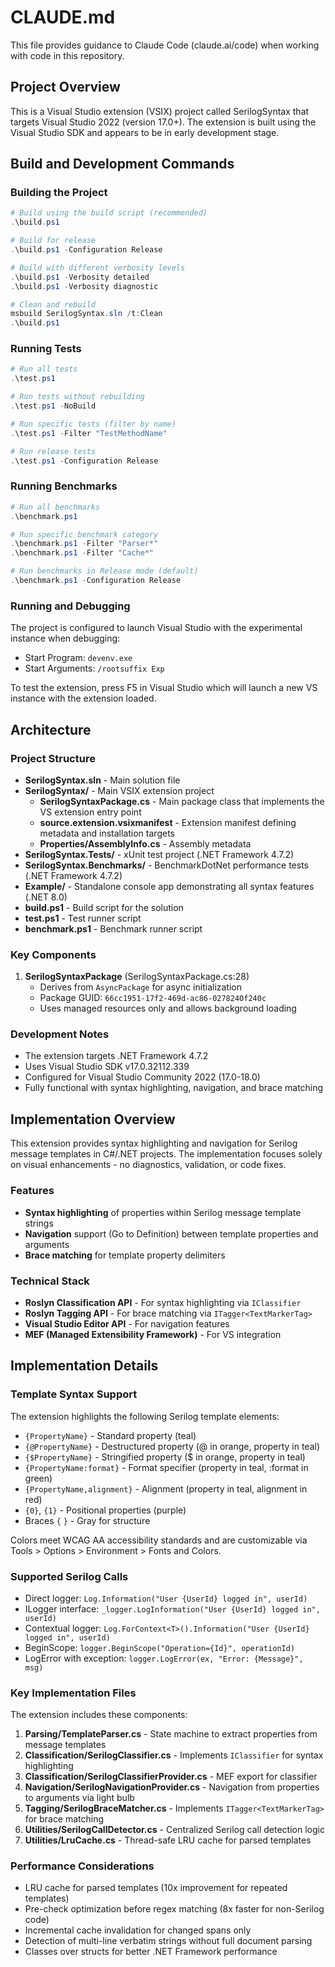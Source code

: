 # CLAUDE.md

This file provides guidance to Claude Code (claude.ai/code) when working with code in this repository.

## Project Overview

This is a Visual Studio extension (VSIX) project called SerilogSyntax that targets Visual Studio 2022 (version 17.0+). The extension is built using the Visual Studio SDK and appears to be in early development stage.

## Build and Development Commands

### Building the Project
```powershell
# Build using the build script (recommended)
.\build.ps1

# Build for release
.\build.ps1 -Configuration Release

# Build with different verbosity levels
.\build.ps1 -Verbosity detailed
.\build.ps1 -Verbosity diagnostic

# Clean and rebuild
msbuild SerilogSyntax.sln /t:Clean
.\build.ps1
```

### Running Tests
```powershell
# Run all tests
.\test.ps1

# Run tests without rebuilding
.\test.ps1 -NoBuild

# Run specific tests (filter by name)
.\test.ps1 -Filter "TestMethodName"

# Run release tests
.\test.ps1 -Configuration Release
```

### Running Benchmarks
```powershell
# Run all benchmarks
.\benchmark.ps1

# Run specific benchmark category
.\benchmark.ps1 -Filter "Parser*"
.\benchmark.ps1 -Filter "Cache*"

# Run benchmarks in Release mode (default)
.\benchmark.ps1 -Configuration Release
```

### Running and Debugging
The project is configured to launch Visual Studio with the experimental instance when debugging:
- Start Program: `devenv.exe`
- Start Arguments: `/rootsuffix Exp`

To test the extension, press F5 in Visual Studio which will launch a new VS instance with the extension loaded.

## Architecture

### Project Structure
- **SerilogSyntax.sln** - Main solution file
- **SerilogSyntax/** - Main VSIX extension project
  - **SerilogSyntaxPackage.cs** - Main package class that implements the VS extension entry point
  - **source.extension.vsixmanifest** - Extension manifest defining metadata and installation targets
  - **Properties/AssemblyInfo.cs** - Assembly metadata
- **SerilogSyntax.Tests/** - xUnit test project (.NET Framework 4.7.2)
- **SerilogSyntax.Benchmarks/** - BenchmarkDotNet performance tests (.NET Framework 4.7.2)
- **Example/** - Standalone console app demonstrating all syntax features (.NET 8.0)
- **build.ps1** - Build script for the solution
- **test.ps1** - Test runner script
- **benchmark.ps1** - Benchmark runner script

### Key Components

1. **SerilogSyntaxPackage** (SerilogSyntaxPackage.cs:28)
   - Derives from `AsyncPackage` for async initialization
   - Package GUID: `66cc1951-17f2-469d-ac86-0278240f240c`
   - Uses managed resources only and allows background loading

### Development Notes

- The extension targets .NET Framework 4.7.2
- Uses Visual Studio SDK v17.0.32112.339
- Configured for Visual Studio Community 2022 (17.0-18.0)
- Fully functional with syntax highlighting, navigation, and brace matching

## Implementation Overview

This extension provides syntax highlighting and navigation for Serilog message templates in C#/.NET projects. The implementation focuses solely on visual enhancements - no diagnostics, validation, or code fixes.

### Features
- **Syntax highlighting** of properties within Serilog message template strings
- **Navigation** support (Go to Definition) between template properties and arguments
- **Brace matching** for template property delimiters

### Technical Stack
- **Roslyn Classification API** - For syntax highlighting via `IClassifier`
- **Roslyn Tagging API** - For brace matching via `ITagger<TextMarkerTag>`
- **Visual Studio Editor API** - For navigation features
- **MEF (Managed Extensibility Framework)** - For VS integration

## Implementation Details

### Template Syntax Support
The extension highlights the following Serilog template elements:
- `{PropertyName}` - Standard property (teal)
- `{@PropertyName}` - Destructured property (@ in orange, property in teal)
- `{$PropertyName}` - Stringified property ($ in orange, property in teal)
- `{PropertyName:format}` - Format specifier (property in teal, :format in green)
- `{PropertyName,alignment}` - Alignment (property in teal, alignment in red)
- `{0}`, `{1}` - Positional properties (purple)
- Braces `{` `}` - Gray for structure

Colors meet WCAG AA accessibility standards and are customizable via Tools > Options > Environment > Fonts and Colors.

### Supported Serilog Calls
- Direct logger: `Log.Information("User {UserId} logged in", userId)`
- ILogger interface: `_logger.LogInformation("User {UserId} logged in", userId)`
- Contextual logger: `Log.ForContext<T>().Information("User {UserId} logged in", userId)`
- BeginScope: `logger.BeginScope("Operation={Id}", operationId)`
- LogError with exception: `logger.LogError(ex, "Error: {Message}", msg)`

### Key Implementation Files
The extension includes these components:
1. **Parsing/TemplateParser.cs** - State machine to extract properties from message templates
2. **Classification/SerilogClassifier.cs** - Implements `IClassifier` for syntax highlighting
3. **Classification/SerilogClassifierProvider.cs** - MEF export for classifier
4. **Navigation/SerilogNavigationProvider.cs** - Navigation from properties to arguments via light bulb
5. **Tagging/SerilogBraceMatcher.cs** - Implements `ITagger<TextMarkerTag>` for brace matching
6. **Utilities/SerilogCallDetector.cs** - Centralized Serilog call detection logic
7. **Utilities/LruCache.cs** - Thread-safe LRU cache for parsed templates

### Performance Considerations
- LRU cache for parsed templates (10x improvement for repeated templates)
- Pre-check optimization before regex matching (8x faster for non-Serilog code)
- Incremental cache invalidation for changed spans only
- Detection of multi-line verbatim strings without full document parsing
- Classes over structs for better .NET Framework performance